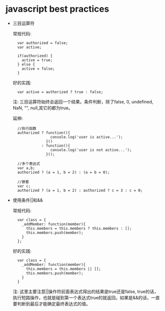 # javascript best practices

- 三目运算符

  常规代码:
  
  		var authorized = false;
  		var active;
  		
  		if(authorized) {
  		  active = true;
  		} else {
  		  active = false;
  		}  
  		
  		
  好的实践:
  
  		var active = authorized ? true : false;
  		
  注: 三目运算符始终会返回一个结果。条件判断，除了false, 0, undefined, NaN, "", null,其它的都为true。
  
  延伸:
  
        //执行函数
  		authorized ? function(){
  		               console.log('user is active...');
  		             }()
  		           : function(){
  		               console.log('user is not active...');
  		             }();
  		             
  		//多个表达式             
  	    var a,b;
  	    authorized ? (a = 1, b = 2) : (a = b = 0);
  	    
  	    //嵌套
  	    var c; 
  	    authorized ? (a = 1, b = 2) : authorized ? c = 3 : c = 0;
  
  
- 使用条件||和&&

  常规代码:
  
  		var class = {
  		  _addMember: function(member){
  		    this.members = this.members ? this.members : [];
  		    this.members.push(member);
  		  }
  		};
  		
  好的实践:
  
  		var class = {
  		  _addMember: function(member){
  		    this.members = this.members || [];
  		    this.members.push(member);
  		  }
  		}
  		
  注: 这里主要注意||操作符前面表达式得出的结果是true还是false, true的话，执行短路操作，也就是碰到第一个表达式true的就返回。如果是&&的话，一直要判断到最后才能确定最终表达式的值。
  

 

